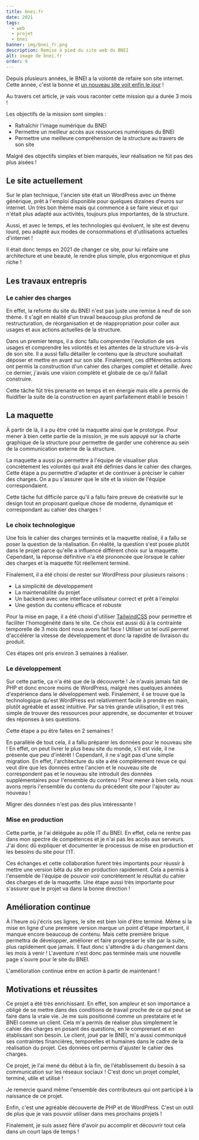 ```yaml
---
title: bnei.fr
date: 2021
tags:
  - web
  - projet
  - bnei
banner: img/bnei_fr.png
description: Remise à pied du site web du BNEI
alt: image de bnei.fr
order: 9
---
```


Depuis plusieurs années, le BNEI a la volonté de refaire son site internet. Cette année, c'est la bonne et [un nouveau site voit enfin le jour](https://bnei.fr) !

Au travers cet article, je vais vous raconter cette mission qui a durée 3 mois !

Les objectifs de la mission sont simples :

- Rafraîchir l'image numérique du BNEI
- Permettre un meilleur accès aux ressources numériques du BNEI
- Permettre une meilleure compréhension de la structure au travers de son site

Malgré des objectifs simples et bien marqués, leur réalisation ne fût pas des plus aisées !

## Le site actuellement

Sur le plan technique, l'ancien site était un WordPress avec un thème générique, prêt à l'emploi disponible pour quelques dizaines d'euros sur internet. Un très bon thème mais qui commence à se faire vieux et qui n'était plus adapté aux activités, toujours plus importantes, de la structure.

Aussi, et avec le temps, et les technologies qui évoluent, le site est devenu lourd, peu adapté aux modes de consommations et d'utilisations actuelles d'internet !

Il était donc temps en 2021 de changer ce site, pour lui refaire une architecture et une beauté, le rendre plus simple, plus ergonomique et plus riche !

## Les travaux entrepris

### Le cahier des charges

En effet, la refonte du site du BNEI n'est pas juste une remise à neuf de son thème. Il s'agit en réalité d'un travail beaucoup plus profond de restructuration, de réorganisation et de réappropriation pour coller aux usages et aux actions actuelles de la structure.

Dans un premier temps, il a donc fallu comprendre l'évolution de ses usages et comprendre les volontés et les attentes de la structure vis-à-vis de son site. Il a aussi fallu détailler le contenu que la structure souhaitait déposer et mettre en avant sur son site. Finalement, ces différentes actions ont permis la construction d'un cahier des charges complet et détaillé. Avec ce dernier, j'avais une vision complète et globale de ce qu'il fallait construire.

Cette tâche fût très prenante en temps et en énergie mais elle a permis de fluidifier la suite de la construction en ayant parfaitement établi le besoin !

## La maquette

À partir de là, il a pu être créé la maquette ainsi que le prototype. Pour mener à bien cette partie de la mission, je me suis appuyé sur la charte graphique de la structure pour permettre de garder une cohérence au sein de la communication externe de la structure.

La maquette a aussi pu permettre à l'équipe de visualiser plus concrètement les volontés qui avait été définies dans le cahier des charges. Cette étape a pu permettre d'adapter et de continuer à préciser le cahier des charges. On a pu s'assurer que le site et la vision de l'équipe correspondaient.

Cette tâche fut difficile parce qu'il a fallu faire preuve de créativité sur le design tout en proposant quelque chose de moderne, dynamique et correspondant au cahier des charges !

### Le choix technologique

Une fois le cahier des charges terminés et la maquette réalisé, il a fallu se poser la question de la réalisation. En réalité, la question s'est posée plutôt dans le projet parce qu'elle a influencé différent choix sur la maquette. Cependant, la réponse définitive n'a été prononcée que lorsque le cahier des charges et la maquette fût réellement terminé.

Finalement, il a été choisi de rester sur WordPress pour plusieurs raisons :

- La simplicité de développement
- La maintenabilité du projet
- Un backend avec une interface utilisateur correct et prêt à l'emploi
- Une gestion du contenu efficace et robuste

Pour la mise en page, il a été choisi d'utiliser [TailwindCSS](https://tailwindcss.com) pour permettre et faciliter l'homogénéité dans le site. Ce choix est aussi dû à la contrainte temporelle de 3 mois dont nous avons fait face ! Utiliser un tel outil permet d'accélérer la vitesse de développement et donc la rapidité de livraison du produit.

Ces étapes ont pris environ 3 semaines à réaliser.

### Le développement

Sur cette partie, ça n'a été que de la découverte ! Je n'avais jamais fait de PHP et donc encore moins de WordPress, malgré mes quelques années d'expérience dans le développement web. Finalement, il se trouve que la technologique qu'est WordPress est relativement facile à prendre en main, plutôt agréable et assez intuitive. Par sa très grande utilisation, il est très simple de trouver des ressources pour apprendre, se documenter et trouver des réponses à ses questions.

Cette étape a pu être faites en 2 semaines !

En parallèle de tout cela, il a fallu préparer les données pour le nouveau site ! En effet, on peut livrer le plus beau site du monde, s'il est vide, il ne présente que peu d'intérêt ! Cependant, il ne s'agit pas d'une simple migration. En effet, l'architecture du site a été complètement revue ce qui veut dire que les données entre l'ancien et le nouveau site de correspondent pas et le nouveau site introduit des données supplémentaires pour l'ensemble du contenu ! Pour mener à bien cela, nous avons repris l'ensemble du contenu du précédent site pour l'ajouter au nouveau !

Migrer des données n'est pas des plus intéressante !

### Mise en production

Cette partie, je l'ai déléguée au pôle IT du BNEI. En effet, cela ne rentre pas dans mon spectre de compétences et je n'ai pas les accès aux serveurs. J'ai donc dû expliquer et documenter le processus de mise en production et les besoins du site pour l'IT.

Ces échanges et cette collaboration furent très importants pour réussir à mettre une version bêta du site en production rapidement. Cela a permis à l'ensemble de l'équipe de pouvoir voir concrètement le résultat du cahier des charges et de la maquette. Une étape aussi très importante pour s'assurer que le projet va dans la bonne direction !

## Amélioration continue

À l'heure où j'écris ses lignes, le site est bien loin d'être terminé. Même si la mise en ligne d'une première version marque un point d'étape important, il manque encore beaucoup de contenu. Mais cette première brique permettra de développer, améliorer et faire progresser le site par la suite, plus rapidement que jamais. Il faut donc s'attendre à du changement dans les mois à venir ! L'aventure n'est donc pas terminée mais une nouvelle page s'ouvre pour le site du BNEI.

L'amélioration continue entre en action à partir de maintenant !

## Motivations et réussites

Ce projet a été très enrichissant. En effet, son ampleur et son importance a obligé de se mettre dans des conditions de travail proche de ce qui peut se faire dans la vraie vie. Je me suis positionné comme un prestataire et le BNEI comme un client. Cela m'a permis de réaliser plus simplement le cahier des charges en posant des questions, en le comprenant et en établissant son besoin. Le client, joué par le BNEI, m'a aussi communiqué ses contraintes financières, temporelles et humaines dans le cadre de la réalisation du projet. Ces données ont permis d'ajuster le cahier des charges.

Ce projet, je l'ai mené du début à la fin, de l'établissement du besoin à sa communication sur les réseaux sociaux ! C'est donc un projet complet, terminé, utile et utilisé !

Je remercie quand même l'ensemble des contributeurs qui ont participé à la naissance de ce projet.

Enfin, c'est une agréable découverte de PHP et de WordPress. C'est un outil de plus que je vais pouvoir utiliser dans mes prochains projets !

Finalement, je suis assez fière d'avoir pu accomplir et découvrir tout cela dans un court laps de temps !
